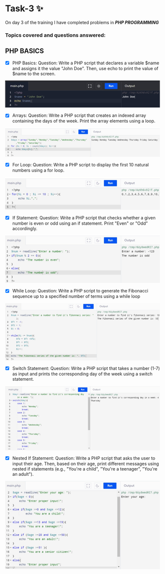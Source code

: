 # Task-3 :sparkles:
On day 3 of the training I have completed problems in **_PHP PROGRAMMING_**

### Topics covered and  questions answered:

## PHP BASICS

- [x]  PHP Basics:
Question: Write a PHP script that declares a variable $name and assigns it the value "John Doe". Then, use echo to print the value of $name to the screen.
<img src="https://github.com/Sowbaranika1111/Programming/blob/main/task3namePrint.jpg">

- [x] Arrays:
Question: Write a PHP script that creates an indexed array containing the days of the week. Print the array elements using a loop.
<img src="https://github.com/Sowbaranika1111/Programming/blob/main/task3daysLoop.jpg">
 
- [x] For Loop:
Question: Write a PHP script to display the first 10 natural numbers using a for loop.
<img src="https://github.com/Sowbaranika1111/Programming/blob/main/task3tenNumsForLoop.jpg">

 - [x] If Statement:
Question: Write a PHP script that checks whether a given number is even or odd using an if statement. Print "Even" or "Odd" accordingly.
<img src="https://github.com/Sowbaranika1111/Programming/blob/main/task3oddEven.jpg">

- [x] While Loop:
Question: Write a PHP script to generate the Fibonacci sequence up to a specified number of terms using a while loop
<img src="https://github.com/Sowbaranika1111/Programming/blob/main/task3fibonnaci.jpg">

- [x] Switch Statement:
Question: Write a PHP script that takes a number (1-7) as input and prints the corresponding day of the week using a switch statement.
<img src="https://github.com/Sowbaranika1111/Programming/blob/main/task3daysInAWeek.jpg">

 - [x] Nested If Statement:
Question: Write a PHP script that asks the user to input their age. Then, based on their age, print different messages using nested if statements (e.g., "You're a child", "You're a teenager", "You're an adult").
<img src="https://github.com/Sowbaranika1111/Programming/blob/main/task3age.jpg">
